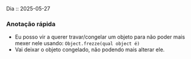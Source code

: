 Dia :: 2025-05-27
### Anotação rápida
- Eu posso vir a querer travar/congelar um objeto para não poder mais mexer nele usando:
`Object.frezze(qual object é)`
- Vai deixar o objeto congelado, não podendo mais alterar ele.